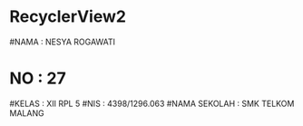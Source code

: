 # RecyclerView2
#NAMA         : NESYA ROGAWATI
# NO          : 27
#KELAS        : XII RPL 5
#NIS          : 4398/1296.063
#NAMA SEKOLAH : SMK TELKOM MALANG
